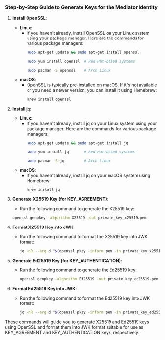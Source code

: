 ### Step-by-Step Guide to Generate Keys for the Mediator Identity

1. **Install OpenSSL**:
   - **Linux**:
     - If you haven't already, install OpenSSL on your Linux system using your package manager. Here are the commands for various package managers:
       ```bash
       sudo apt-get update && sudo apt-get install openssl
       ```
       ```bash
       sudo yum install openssl  # Red Hat-based systems
       ```
       ```bash
       sudo pacman -S openssl    # Arch Linux
       ```
   - **macOS**:
     - OpenSSL is typically pre-installed on macOS. If it's not available or you need a newer version, you can install it using Homebrew:
       ```bash
       brew install openssl
       ```

2. **Install jq**:
   - **Linux**:
     - If you haven't already, install jq on your Linux system using your package manager. Here are the commands for various package managers:
       ```bash
       sudo apt-get update && sudo apt-get install jq
       ```
       ```bash
       sudo yum install jq       # Red Hat-based systems
       ```
       ```bash
       sudo pacman -S jq         # Arch Linux
       ```
   - **macOS**:
     - If you haven't already, install jq on your macOS system using Homebrew:
       ```bash
       brew install jq
       ```

3. **Generate X25519 Key (for KEY_AGREEMENT)**:
   - Run the following command to generate the X25519 key:
    ```bash
    openssl genpkey -algorithm X25519 -out private_key_x25519.pem
    ```
4. **Format X25519 Key into JWK**:
   - Run the following command to format the X25519 key into JWK format:
     ```bash
     jq -nR --arg d "$(openssl pkey -inform pem -in private_key_x25519.pem -noout -text | awk '/priv:/{flag=1; next} /pub:/{flag=0} flag' | sed 's/[^0-9A-Fa-f]//g' | xxd -r -p | base64 | tr -d '\n' | tr '+/' '-_' | sed 's/=*$//')" --arg x "$(openssl pkey -inform pem -in private_key_x25519.pem -noout -text | awk '/pub:/{flag=1; next} /priv:/{flag=0} flag' | sed 's/[^0-9A-Fa-f]//g' | xxd -r -p | base64 | tr -d '\n' | tr '+/' '-_' | sed 's/=*$//')" '{kty: "OKP", crv: "X25519", x: $x, d: $d}'
     ```
5. **Generate Ed25519 Key (for KEY_AUTHENTICATION)**:
   - Run the following command to generate the Ed25519 key:
     ```bash
     openssl genpkey -algorithm Ed25519 -out private_key_ed25519.pem
     ```
6. **Format Ed25519 Key into JWK**:
   - Run the following command to format the Ed25519 key into JWK format:
     ```bash
     jq -nR --arg d "$(openssl pkey -inform pem -in private_key_ed25519.pem -noout -text | awk '/priv:/{flag=1; next} /pub:/{flag=0} flag' | sed 's/[^0-9A-Fa-f]//g' | xxd -r -p | base64 | tr -d '\n' | tr '+/' '-_' | sed 's/=*$//')" --arg x "$(openssl pkey -inform pem -in private_key_ed25519.pem -noout -text | awk '/pub:/{flag=1; next} /priv:/{flag=0} flag' | sed 's/[^0-9A-Fa-f]//g' | xxd -r -p | base64 | tr -d '\n' | tr '+/' '-_' | sed 's/=*$//')" '{kty: "OKP", crv: "Ed25519", x: $x, d: $d}'
     ```
These commands will guide you to generate X25519 and Ed25519 keys using OpenSSL and format them into JWK format suitable for use as KEY_AGREEMENT and KEY_AUTHENTICATION keys, respectively.
